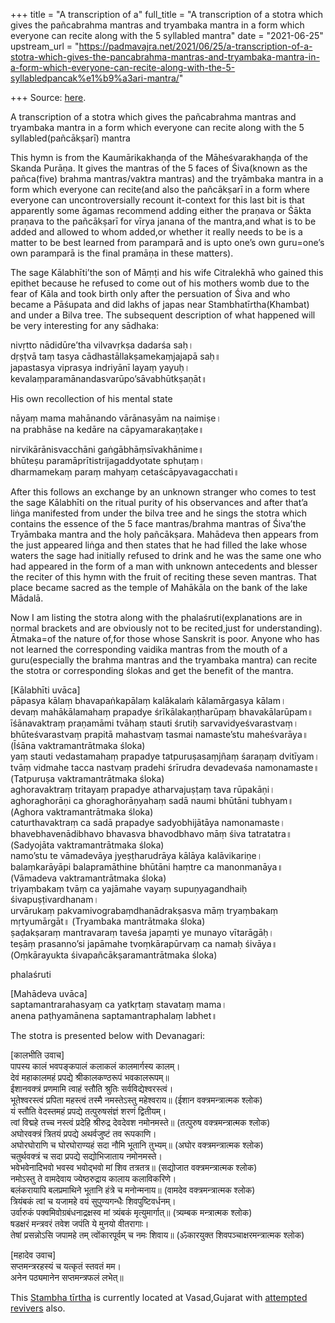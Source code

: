 +++
title = "A transcription of a"
full_title = "A transcription of a stotra which gives the pañcabrahma mantras and tryambaka mantra in a form which everyone can recite along with the 5 syllabled mantra"
date = "2021-06-25"
upstream_url = "https://padmavajra.net/2021/06/25/a-transcription-of-a-stotra-which-gives-the-pancabrahma-mantras-and-tryambaka-mantra-in-a-form-which-everyone-can-recite-along-with-the-5-syllabledpancak%e1%b9%a3ari-mantra/"

+++
Source: [here](https://padmavajra.net/2021/06/25/a-transcription-of-a-stotra-which-gives-the-pancabrahma-mantras-and-tryambaka-mantra-in-a-form-which-everyone-can-recite-along-with-the-5-syllabledpancak%e1%b9%a3ari-mantra/).

A transcription of a stotra which gives the pañcabrahma mantras and tryambaka mantra in a form which everyone can recite along with the 5 syllabled(pañcākṣarī) mantra

This hymn is from the Kaumārikakhaṇḍa of the Māheśvarakhaṇḍa of the Skanda Purāṇa. It gives the mantras of the 5 faces of Śiva(known as the pañca(five) brahma mantras/vaktra mantras) and the tryāmbaka mantra in a form which everyone can recite(and also the pañcākṣarī in a form where everyone can uncontroversially recount it-context for this last bit is that apparently some āgamas recommend adding either the praṇava or Śākta praṇava to the pañcākṣarī for vīrya janana of the mantra,and what is to be added and allowed to whom added,or whether it really needs to be is a matter to be best learned from paramparā and is upto one’s own guru=one’s own paramparā is the final pramāṇa in these matters).  
  

The sage Kālabhīti’the son of Māṃṭi and his wife Citralekhā who gained this epithet because he refused to come out of his mothers womb due to the fear of Kāla and took birth only after the persuation of Śiva and who became a Pāśupata and did lakhs of japas near Stambhatīrtha(Khambat) and under a Bilva tree. The subsequent description of what happened will be very interesting for any sādhaka:

nivṛtto nādidūre’tha vilvavṛkṣa dadarśa saḥ।  
dṛṣṭvā taṃ tasya cādhastāllakṣamekaṃjajapā saḥ॥  
japastasya viprasya indriyānī layaṃ yayuḥ।  
kevalaṃparamānandasvarūpo’sāvabhūtkṣaṇāt॥

His own recollection of his mental state

nāyaṃ mama mahānando vārānasyām na naimiṣe।  
na prabhāse na kedāre na cāpyamarakaṇṭake॥

nirvikārānisvacchāni gaṅgābhāṃsīvakhānime॥  
bhūteṣu paramāprītistrijagaddyotate sphuṭaṃ।  
dharmamekaṃ paraṃ mahyaṃ cetaścāpyavagacchati॥

After this follows an exchange by an unknown stranger who comes to test the sage Kālabhīti on the ritual purity of his observances and after that’a liṅga manifested from under the bilva tree and he sings the stotra which contains the essence of the 5 face mantras/brahma mantras of Śiva’the Tryāmbaka mantra and the holy pañcākṣara. Mahādeva then appears from the just appeared liṅga and then states that he had filled the lake whose waters the sage had initially refused to drink and he was the same one who had appeared in the form of a man with unknown antecedents and blesser the reciter of this hymn with the fruit of reciting these seven mantras. That place became sacred as the temple of Mahākāla on the bank of the lake Mādalā.

Now I am listing the stotra along with the phalaśruti(explanations are in normal brackets and are obviously not to be recited,just for understanding). Ātmaka=of the nature of,for those whose Sanskrit is poor. Anyone who has not learned the corresponding vaidika mantras from the mouth of a guru(especially the brahma mantras and the tryambaka mantra) can recite the stotra or corresponding ślokas and get the benefit of the mantra.

\[Kālabhīti uvāca\]  
pāpasya kālaṃ bhavapaṅkapālaṃ kalākalaṁ kālamārgasya kālam।  
devaṃ mahākālamahaṃ prapadye śrīkālakaṇṭharūpaṃ bhavakālarūpam॥  
īśānavaktraṃ praṇamāmi tvāhaṃ stauti śrutiḥ sarvavidyeśvarastvaṃ।  
bhūteśvarastvaṃ prapitā mahastvaṃ tasmai namaste’stu maheśvarāya॥ (Īśāna vaktramantrātmaka śloka)  
yaṃ stauti vedastamahaṃ prapadye tatpuruṣasaṃjñaṃ śaraṇaṃ dvitīyam।  
tvāṃ vidmahe tacca nastvaṃ pradehi śrīrudra devadevaśa namonamaste॥ (Tatpuruṣa vaktramantrātmaka śloka)  
aghoravaktraṃ tritayaṃ prapadye atharvajuṣṭaṃ tava rūpakāṇi।  
aghoraghorāṇi ca ghoraghorāṇyahaṃ sadā naumi bhūtāni tubhyam॥ (Aghora vaktramantrātmaka śloka)  
caturthavaktraṃ ca sadā prapadye sadyobhijātāya namonamaste।  
bhavebhavenādibhavo bhavasva bhavodbhavo māṃ śiva tatratatra॥ (Sadyojāta vaktramantrātmaka śloka)  
namo’stu te vāmadevāya jyeṣṭharudrāya kālāya kalāvikariṇe।  
balaṃkarāyāpi balapramāthine bhūtāni haṃtre ca manonmanāya॥ (Vāmadeva vaktramantrātmaka śloka)  
triyaṃbakaṃ tvāṃ ca yajāmahe vayaṃ supuṇyagandhaiḥ śivapuṣṭivardhanam।  
urvārukaṃ pakvamivograbaṃdhanādrakṣasva māṃ tryaṃbakaṃ mṛtyumārgāt॥ (Tryambaka mantrātmaka śloka)  
ṣaḍakṣaraṃ mantravaraṃ taveśa japaṃti ye munayo vītarāgāḥ।  
teṣāṃ prasanno’si japāmahe tvoṃkārapūrvaṃ ca namaḥ śivāya॥ (Oṃkārayukta śivapañcākṣaramantrātmaka śloka)

phalaśruti

\[Mahādeva uvāca\]  
saptamantrarahasyaṃ ca yatkṛtaṃ stavataṃ mama।  
anena paṭhyamānena saptamantraphalaṃ labhet॥  
  
The stotra is presented below with Devanagari:

\[कालभीति उवाच\]  
पापस्य कालं भवपङ्कपालं कलाकलं कालमार्गस्य कालम्।  
देवं महाकालमहं प्रपद्ये श्रीकालकण्ठरूपं भवकालरूपम्॥  
ईशानवक्त्रं प्रणमामि त्वाहं स्तौति श्रुतिः सर्वविद्येश्वरस्त्वं।  
भूतेश्वरस्त्वं प्रपिता महस्त्वं तस्मै नमस्तेऽस्तु महेश्वराय॥ (ईशान वक्त्रमन्त्रात्मक श्लोक)  
यं स्तौति वेदस्तमहं प्रपद्ये तत्पुरुषसंज्ञं शरणं द्वितीयम्।  
त्वां विद्महे तच्च नस्त्वं प्रदेहि श्रीरुद्र देवदेवश नमोनमस्ते॥ (तत्पुरुष वक्त्रमन्त्रात्मक श्लोक)  
अघोरवक्त्रं त्रितयं प्रपद्ये अथर्वजुष्टं तव रूपकाणि।  
अघोरघोराणि च घोरघोराण्यहं सदा नौमि भूतानि तुभ्यम्॥ (अघोर वक्त्रमन्त्रात्मक श्लोक)  
चतुर्थवक्त्रं च सदा प्रपद्ये सद्योभिजाताय नमोनमस्ते।  
भवेभवेनादिभवो भवस्व भवोद्भवो मां शिव तत्रतत्र॥ (सद्योजात वक्त्रमन्त्रात्मक श्लोक)  
नमोऽस्तु ते वामदेवाय ज्येष्ठरुद्राय कालाय कलाविकरिणे।  
बलंकरायापि बलप्रमाथिने भूतानि हंत्रे च मनोन्मनाय॥ (वामदेव वक्त्रमन्त्रात्मक श्लोक)  
त्रियंबकं त्वां च यजामहे वयं सुपुण्यगन्धैः शिवपुष्टिवर्धनम्।  
उर्वारुकं पक्वमिवोग्रबंधनाद्रक्षस्व मां त्र्यंबकं मृत्युमार्गात्॥ (त्र्यम्बक मन्त्रात्मक श्लोक)  
षडक्षरं मन्त्रवरं तवेश जपंति ये मुनयो वीतरागाः।  
तेषां प्रसन्नोऽसि जपामहे तम् त्वोंकारपूर्वम् च नमः शिवाय॥ (ॐकारयुक्त शिवपञ्चाक्षरमन्त्रात्मक श्लोक)

\[महादेव उवाच\]  
सप्तमन्त्ररहस्यं च यत्कृतं स्तवतं मम।  
अनेन पठ्यमानेन सप्तमन्त्रफलं लभेत्॥

This [Stambha tīrtha](http://myupaasana.blogspot.com/2012/10/mahi-river-and-mahi-saagar-sangam-teerth.html) is currently located at Vasad,Gujarat with [attempted revivers](https://www.vngt.in/) also.
